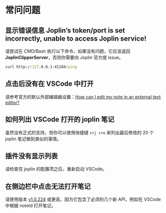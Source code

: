 # 常问问题

## 显示错误信息 **Joplin’s token/port is set incorrectly, unable to access Joplin service!**

请尝试在 CMD/Bash 执行以下命令，如果没有问题，它应该返回 **JoplinClipperServer**，否则你需要向 Joplin 官方提 issue。

```cmd
curl http://127.0.0.1:41184/ping
```

## 点击后没有在 VSCode 中打开

请参考官方的默认外部编辑器设置：[How can I edit my note in an external text editor?](https://joplinapp.org/faq/#how-can-i-edit-my-note-in-an-external-text-editor)

## 如何列出 VSCode 打开的 joplin 笔记

虽然没有正式的支持，但你可以使用快捷键 `c+j c+o` 来列出最后修改的 20 个 joplin 笔记做到类似的事情。

## 插件没有显示列表

请检查完 joplin 的配置项之后，重新启动 VSCode。

## 在侧边栏中点击无法打开笔记

请使用版本 [v1.0.224](https://github.com/laurent22/joplin/releases/tag/v1.0.224) 或更高，因为它包含了必须的几个新 API，例如在 VSCode 中根据 noteId 打开笔记。
